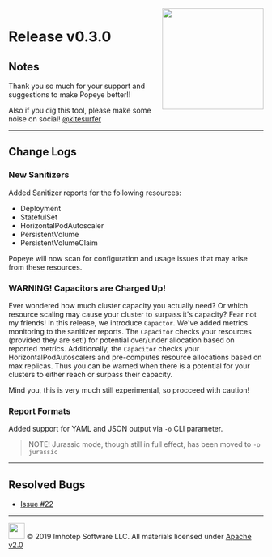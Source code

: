 <img src="https://raw.githubusercontent.com/derailed/popeye/master/assets/popeye.png" align="right" width="200" height="auto"/>

# Release v0.3.0

## Notes

Thank you so much for your support and suggestions to make Popeye better!!

Also if you dig this tool, please make some noise on social! [@kitesurfer](https://twitter.com/kitesurfer)

---

## Change Logs

### New Sanitizers

Added Sanitizer reports for the following resources:

+ Deployment
+ StatefulSet
+ HorizontalPodAutoscaler
+ PersistentVolume
+ PersistentVolumeClaim

Popeye will now scan for configuration and usage issues that may arise from these resources.

### WARNING! Capacitors are Charged Up!

Ever wondered how much cluster capacity you actually need? Or which resource scaling may cause your cluster to surpass it's capacity? Fear not my friends! In this release, we introduce `Capactor`. We've added metrics monitoring to the sanitizer reports. The `Capacitor` checks your resources (provided they are set!) for potential over/under allocation based on reported metrics. Additionally, the `Capacitor` checks your HorizontalPodAutoscalers and pre-computes resource allocations based on max replicas. Thus you can be warned when there is a potential for your clusters to either reach or surpass their capacity.

Mind you, this is very much still experimental, so procceed with caution!

### Report Formats

Added support for YAML and JSON output via `-o` CLI parameter.

> NOTE! Jurassic mode, though still in full effect, has been moved to `-o jurassic`

---

## Resolved Bugs

+ [Issue #22](https://github.com/derailed/popeye/issues/22)

---

<img src="https://raw.githubusercontent.com/derailed/popeye/master/assets/imhotep_logo.png" width="32" height="auto"/> © 2019 Imhotep Software LLC. All materials licensed under [Apache v2.0](http://www.apache.org/licenses/LICENSE-2.0)
